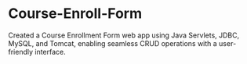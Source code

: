 # Course-Enroll-Form
Created a Course Enrollment Form web app using Java Servlets, JDBC, MySQL, and Tomcat, enabling seamless CRUD operations with a user-friendly interface.
